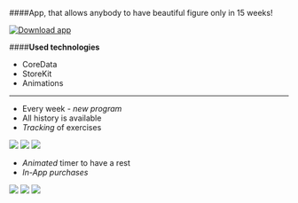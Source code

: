 ####App, that allows anybody to have beautiful figure only in 15 weeks!

[![Download app](http://dpal.dunnpal.org/wp-content/uploads/2014/01/Download_on_the_App_Store_Badge_US-UK_135x40-300x89.jpg)](https://itunes.apple.com/ua/app/15-weeks-workout/id1031084551?mt=8)

####**Used technologies**

- CoreData
- StoreKit
- Animations

---

- Every week - *new program*
- All history is available
- *Tracking* of exercises

![](https://github.com/megawina/15-weeks/blob/master/Screenshots%2015-weeks_1.0/scr1.png) ![](https://github.com/megawina/15-weeks/blob/master/Screenshots%2015-weeks_1.0/scr2.png) ![](https://github.com/megawina/15-weeks/blob/master/Screenshots%2015-weeks_1.0/scr3.png)

- *Animated* timer to have a rest
- *In-App purchases*

 
![](https://github.com/megawina/15-weeks/blob/master/Screenshots%2015-weeks_1.0/scr4.png) ![](https://github.com/megawina/15-weeks/blob/master/Screenshots%2015-weeks_1.0/scr5.png) ![](https://github.com/megawina/15-weeks/blob/master/Screenshots%2015-weeks_1.0/scr6.png)

